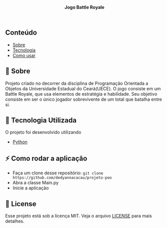 <p align="center">
  <b>Jogo Battle Royale</b>
</p>

<br />

## Conteúdo

- [Sobre](#sobre)
- [Tecnologia](#tecnologia)
- [Como usar](#como-usar)

<a id="sobre"></a>

## :bookmark: Sobre

Projeto criado no decorrer da disciplina de Programação Orientada a Objetos da Universidade Estadual do Ceará(UECE). O jogo consiste em um Battle Royale, que usa elementos de estratégia e habilidade. Seu objetivo consiste em ser o único jogador sobrevivente de um total que batalha entre si.

## :rocket: Tecnologia Utilizada

O projeto foi desenvolvido utilizando

- [Python](https://www.python.org/)

<a id="como-usar"></a>

## :zap: Como rodar a aplicação

- Faça um clone desse repositório: `git clone https://github.com/dedyannacacau/projeto-poo`
- Abra a classe Main.py
- Inicie a aplicação

## :memo: License

Esse projeto está sob a licença MIT. Veja o arquivo [LICENSE](LICENSE.md) para mais detalhes.

